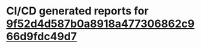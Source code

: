 # CI/CD generated reports for [9f52d4d587b0a8918a477306862c966d9fdc49d7](https://github.com/hydephp/develop/commit/9f52d4d587b0a8918a477306862c966d9fdc49d7)
